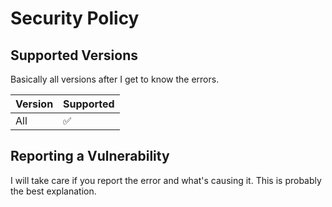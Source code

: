 # Security Policy

## Supported Versions

Basically all versions after I get to know the errors.

| Version | Supported          |
| ------- | ------------------ |
| All   | :white_check_mark: |

## Reporting a Vulnerability

I will take care if you report the error and what's causing it.
This is probably the best explanation.
